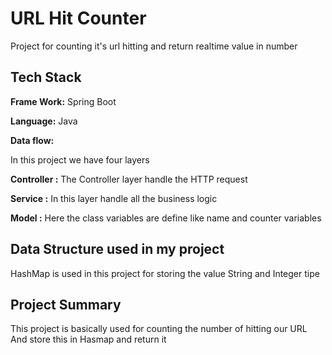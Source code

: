 # URL Hit Counter

Project for counting it's url hitting and return realtime value in number


## Tech Stack

**Frame Work:** Spring Boot

**Language:** Java

**Data flow:** 

In this project we have four layers

**Controller :** The Controller layer handle the HTTP request 

**Service :** In this layer handle all the business logic

**Model :** Here the class variables are define like name and counter variables




## Data Structure used in my project

HashMap is used in this project for storing the value String and Integer tipe


## Project Summary

This project is basically used for counting the number of hitting our URL 
And store this in Hasmap and return it 
